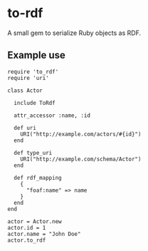 to-rdf
======

A small gem to serialize Ruby objects as RDF.


Example use
-----------

    require 'to_rdf'
    require 'uri'

    class Actor

      include ToRdf

      attr_accessor :name, :id

      def uri
        URI("http://example.com/actors/#{id}")
      end

      def type_uri
        URI("http://example.com/schema/Actor")
      end

      def rdf_mapping
        {
          "foaf:name" => name
        }
      end
    end

    actor = Actor.new
    actor.id = 1
    actor.name = "John Doe"
    actor.to_rdf
